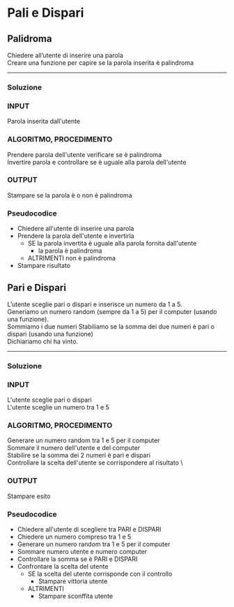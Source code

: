 # Pali e Dispari

## Palidroma

Chiedere all’utente di inserire una parola \
Creare una funzione per capire se la parola inserita è palindroma

---

### Soluzione

### INPUT

Parola inserita dall'utente

### ALGORITMO, PROCEDIMENTO

Prendere parola dell'utente verificare se è palindroma \
Invertire parola e controllare se è uguale alla parola dell'utente

### OUTPUT

Stampare se la parola è o non è palindroma

### Pseudocodice

-   Chiedere all'utente di inserire una parola
-   Prendere la parola dell'utente e invertirla
    -   SE la parola invertita è uguale alla parola fornita dall'utente
        -   la parola è palindroma
    -   ALTRIMENTI non è palindroma
-   Stampare risultato

## Pari e Dispari

L’utente sceglie pari o dispari e inserisce un numero da 1 a 5.\
Generiamo un numero random (sempre da 1 a 5) per il computer (usando una funzione). \
Sommiamo i due numeri
Stabiliamo se la somma dei due numeri è pari o dispari (usando una funzione) \
Dichiariamo chi ha vinto.

---

### Soluzione

### INPUT

L'utente sceglie pari o dispari \
L'utente sceglie un numero tra 1 e 5

### ALGORITMO, PROCEDIMENTO

Generare un numero random tra 1 e 5 per il computer \
Sommare il numero dell'utente e del computer \
Stabilire se la somma dei 2 numeri è pari e dispari \
Controllare la scelta dell'utente se corrispondere al risultato \

### OUTPUT

Stampare esito

### Pseudocodice

-   Chiedere all'utente di scegliere tra PARI e DISPARI
-   Chiedere un numero compreso tra 1 e 5
-   Generare un numero random tra 1 e 5 per il computer
-   Sommare numero utente e numero computer
-   Controllare la somma se è PARI e DISPARI
-   Confrontare la scelta del utente
    -   SE la scelta del utente corrisponde con il controllo
        -   Stampare vittoria utente
    -   ALTRIMENTI
        -   Stampare sconffita utente

